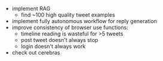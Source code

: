 - implement RAG
    - find ~100 high quality tweet examples
- implement fully autonomous workflow for reply generation
- improve consistency of browser use functions:
    - timeline reading is wasteful for >5 tweets
    - post tweet doesn't always stop
    - login doesn't always work
- check out cerebras
